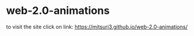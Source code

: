 # web-2.0-animations

to visit the site click on link: https://mitsuri3.github.io/web-2.0-animations/
